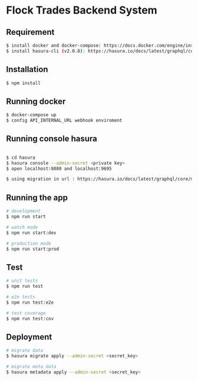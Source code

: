 <h1>Flock Trades Backend System</h1>

## Requirement

```bash
$ install docker and docker-compose: https://docs.docker.com/engine/install/ubuntu/
$ install hasura-cli (v2.0.8): https://hasura.io/docs/latest/graphql/core/hasura-cli/install-hasura-cli.html#install-hasura-cli
```

## Installation

```bash
$ npm install
```

## Running docker

```bash
$ docker-compose up
$ config API_INTERNAL_URL webhook enviroment
```

## Running console hasura

```bash

$ cd hasura
$ hasura console --admin-secret <private key>
$ open localhost:8080 and localhost:9695 

```

```bash
$ using migration in url : https://hasura.io/docs/latest/graphql/core/migrations/migrations-setup.html
```

## Running the app

```bash
# development
$ npm run start

# watch mode
$ npm run start:dev

# production mode
$ npm run start:prod
```

## Test

```bash
# unit tests
$ npm run test

# e2e tests
$ npm run test:e2e

# test coverage
$ npm run test:cov
```

## Deployment

```bash
# migrate data
$ hasura migrate apply --admin-secret <secret_key>

# migrate meta data
$ hasura metadata apply --admin-secret <secret_key>
```
